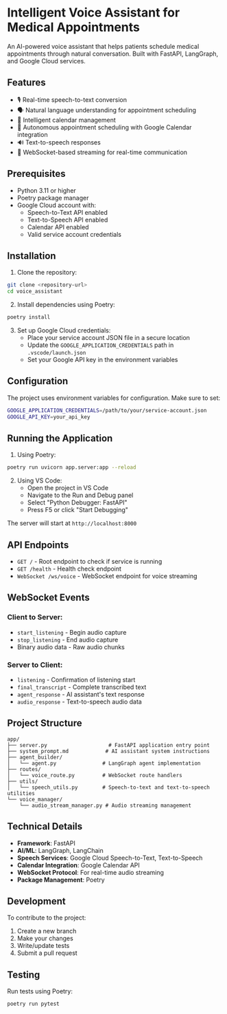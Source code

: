 # Intelligent Voice Assistant for Medical Appointments

An AI-powered voice assistant that helps patients schedule medical appointments through natural conversation. Built with FastAPI, LangGraph, and Google Cloud services.

## Features

- 🎙️ Real-time speech-to-text conversion
- 🗣️ Natural language understanding for appointment scheduling
- 📅 Intelligent calendar management
- 🤖 Autonomous appointment scheduling with Google Calendar integration
- 🔊 Text-to-speech responses
- 💬 WebSocket-based streaming for real-time communication

## Prerequisites

- Python 3.11 or higher
- Poetry package manager
- Google Cloud account with:
  - Speech-to-Text API enabled
  - Text-to-Speech API enabled
  - Calendar API enabled
  - Valid service account credentials

## Installation

1. Clone the repository:
```sh
git clone <repository-url>
cd voice_assistant
```

2. Install dependencies using Poetry:
```sh
poetry install
```

3. Set up Google Cloud credentials:
   - Place your service account JSON file in a secure location
   - Update the `GOOGLE_APPLICATION_CREDENTIALS` path in `.vscode/launch.json`
   - Set your Google API key in the environment variables

## Configuration

The project uses environment variables for configuration. Make sure to set:

```sh
GOOGLE_APPLICATION_CREDENTIALS=/path/to/your/service-account.json
GOOGLE_API_KEY=your_api_key
```

## Running the Application

1. Using Poetry:
```sh
poetry run uvicorn app.server:app --reload
```

2. Using VS Code:
   - Open the project in VS Code
   - Navigate to the Run and Debug panel
   - Select "Python Debugger: FastAPI"
   - Press F5 or click "Start Debugging"

The server will start at `http://localhost:8000`

## API Endpoints

- `GET /` - Root endpoint to check if service is running
- `GET /health` - Health check endpoint
- `WebSocket /ws/voice` - WebSocket endpoint for voice streaming

## WebSocket Events

### Client to Server:
- `start_listening` - Begin audio capture
- `stop_listening` - End audio capture
- Binary audio data - Raw audio chunks

### Server to Client:
- `listening` - Confirmation of listening start
- `final_transcript` - Complete transcribed text
- `agent_response` - AI assistant's text response
- `audio_response` - Text-to-speech audio data

## Project Structure

```
app/
├── server.py                    # FastAPI application entry point
├── system_prompt.md            # AI assistant system instructions
├── agent_builder/
│   └── agent.py               # LangGraph agent implementation
├── routes/
│   └── voice_route.py         # WebSocket route handlers
├── utils/
│   └── speech_utils.py        # Speech-to-text and text-to-speech utilities
└── voice_manager/
    └── audio_stream_manager.py # Audio streaming management
```

## Technical Details

- **Framework**: FastAPI
- **AI/ML**: LangGraph, LangChain
- **Speech Services**: Google Cloud Speech-to-Text, Text-to-Speech
- **Calendar Integration**: Google Calendar API
- **WebSocket Protocol**: For real-time audio streaming
- **Package Management**: Poetry

## Development

To contribute to the project:

1. Create a new branch
2. Make your changes
3. Write/update tests
4. Submit a pull request

## Testing

Run tests using Poetry:

```sh
poetry run pytest
```